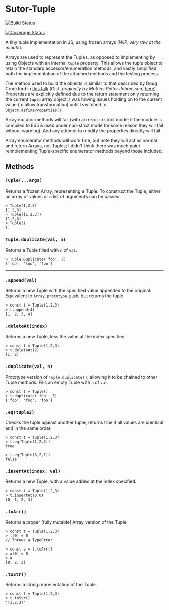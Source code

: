 # Sutor-Tuple

[![Build Status](https://semaphoreci.com/api/v1/dancouper/sutor-tuple/branches/master/badge.svg)](https://semaphoreci.com/dancouper/sutor-tuple)

[![Coverage Status](https://coveralls.io/repos/github/DanCouper/Sutor-Tuple/badge.svg?branch=master)](https://coveralls.io/github/DanCouper/Sutor-Tuple?branch=master)

A tiny tuple implementation in JS, using frozen arrays (*WIP, very raw at the minute*).

Arrays are used to represent the Tuples, as opposed to implementing by using Objects with an internal `tuple` property. This allows the tuple object to retain the standard accessor/enumeration methods, and vastly simplified both the implementation of the attached methods and the testing process.

The method used to build the objects is similar to that described by Doug Crockford in [this talk](http://vimeo.com/97419177) (Gist \[*originally by Mattias Petter Johansson*\] [here](https://gist.github.com/DanCouper/8c7807c2ee9b1b907675)). Properties are explicitly defined due to the return statement only returning the current `tuple` array object; I was having issues holding on to the current value (to allow transformation) until I switched to `Object.defineProperties()`.

Array mutator methods will fail (with an error in strict mode; if the module is compiled to ES5 & used under non-strict mode for some reason they will fail without warning). And any attempt to modify the properties directly will fail.

Array enumerator methods will work fine, but note they will act as normal and return Arrays, not Tuples; I didn't think there was much point reimplementing Tuple-specific enumerator methods beyond those included.


##  Methods

### `Tuple(...args)`

Returns a frozen Array, representing a Tuple. To construct the Tuple, either an array of values or a list of arguments can be passed.

```
> Tuple(1,2,3)
[1,2,3]
> Tuple([1,2,3])
[1,2,3]
> Tuple()
[]
```

### `Tuple.duplicate(val, n)`

Returns a Tuple filled with `n` of `val`.

```
> Tuple.Duplicate('foo', 3)
['foo', 'foo', 'foo']
```

---

### `.append(val)`

Returns a new Tuple with the specified value appended to the original. Equivalent to `Array.prototype.push`, but returns the tuple.

```
> const t = Tuple(1,2,3)
> t.append(4)
[1, 2, 3, 4]
```

### `.deleteAt(index)`

Returns a new Tuple, less the value at the index specified.

```
> const t = Tuple(1,2,3)
> t.deleteAt(2)
[1, 2]
```

### `.duplicate(val, n)`

Prototype version of `Tuple.duplicate()`, allowing it to be chained to other Tuple methods. Fills an empty Tuple with `n` of `val`.

```
> const t = Tuple()
> t.duplicate('foo', 3)
['foo', 'foo', 'foo']
```

### `.eq(tuple2)`

Checks the tuple against another tuple, returns true if all values are identical and in the same order.

```
> const t = Tuple(1,2,3)
> t.eq(Tuple(1,2,3))
true

> t.eq(Tuple(3,2,1))
false
```

### `.insertAt(index, val)`

Returns a new Tuple, with a value added at the index specified.

```
> const t = Tuple(1,2,3)
> t.insertAt(0,0)
[0, 1, 2, 3]
```

### `.toArr()`

Returns a proper [fully mutable] Array version of the Tuple.

```
> const t = Tuple(1,2,3)
> t[0] = 0
// Throws a TypeError

> const a = t.toArr()
> a[0] = 0
> a
[0, 2, 3]
```

### `.toStr()`

Returns a string representation of the Tuple.

```
> const t = Tuple(1,2,3)
> t.toStr()
'(1,2,3)'
```
